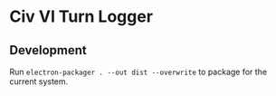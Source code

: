 # Civ VI Turn Logger

## Development
Run `electron-packager . --out dist --overwrite` to package for the current system.